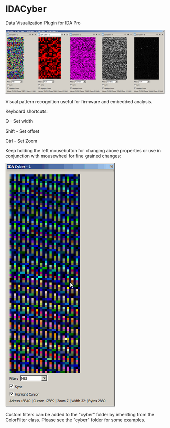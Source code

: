 # IDACyber
Data Visualization Plugin for IDA Pro

![Alt text](/screenshots/screen01.png?raw=true "IDACyber")

Visual pattern recognition useful for firmware and embedded analysis.

Keyboard shortcuts:

Q     - Set width

Shift - Set offset

Ctrl  - Set Zoom

Keep holding the left mousebutton for changing above properties or use in conjunction with mousewheel for fine grained changes:

![Alt text](/screenshots/verycyberpatternrecognition.gif?raw=true "Visual pattern recognition")

Custom filters can be added to the "cyber" folder by inheriting from the ColorFilter class. Please see the "cyber" folder for some examples.
